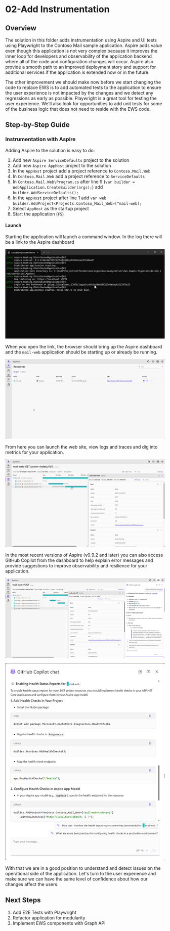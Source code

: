 # 02-Add Instrumentation

## Overview

The solution in this folder adds instrumentation using Aspire and UI tests using Playwright to the Contoso Mail sample application. Aspire adds value even though this application is not very complex because it improves the inner loop for developers and observability of the application backend where all of the code and configuration changes will occur. Aspire also provide a smooth path to an improved deployment story and support for additional services if the application is extended now or in the future.

The other improvement we should make now before we start changing the code to replace EWS is to add automated tests to the application to ensure the user experience is not impacted by the changes and we detect any regressions as early as possible. Playwright is a great tool for testing the user experience. We'll also look for opportunities to add unit tests for some of the business logic that does not need to reside with the EWS code.

## Step-by-Step Guide

### Instrumentation with Aspire

Adding Aspire to the solution is easy to do:

1. Add new `Aspire ServiceDefaults` project to the solution
1. Add new `Aspire AppHost` project to the solution
1. In the `AppHost` project add a project reference to `Contoso.Mail.Web`
1. In `Contoso.Mail.Web` add a project reference to `ServiceDefaults`
1. In `Contoso.Mail.Web\Program.cs` after line 9 (`var builder = WebApplication.CreateBuilder(args);`) add `builder.AddServiceDefaults();`
1. In the `AppHost` project after line 1 add `var web builder.AddProject<Projects.Contoso_Mail_Web>("mail-web);`
1. Select `AppHost` as the startup project
1. Start the application (`F5`)

#### Launch

Starting the application will launch a command window. In the log there will be a link to the Aspire dashboard

![Launch window](../../../docs/images/Migration-Aspire-Launch.png)

When you open the link, the browser should bring up the Aspire dashboard and the `mail-web` application should be starting up or already be running.

![Aspire dashboard](../../../docs/images/Migration-Aspire-Dashboard.png)

From here you can launch the web site, view logs and traces and dig into metrics for your application.

![Aspire traces](../../../docs/images/Migration-Aspire-LogDetails.png)

In the most recent versions of Aspire (v0.9.2 and later) you can also access GitHub Copilot from the dashboard to help explain error messages and provide suggestions to improve observability and resilience for your application.

![Aspire Copilot](../../../docs/images/Migration-Aspire-Copilot.png)

![Aspire Copilot](../../../docs/images/Migration-Aspire-Copilot-Improve-Resilience.png)

With that we are in a good position to understand and detect issues on the operational side of the application. Let's turn to the user experience and make sure we can have the same level of confidence about how our changes affect the users.

## Next Steps
1. Add E2E Tests with Playwright
1. Refactor application for modularity
1. Implement EWS components with Graph API
